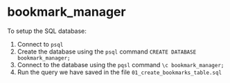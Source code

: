 # bookmark_manager

To setup the SQL database:
1. Connect to `psql`
2. Create the database using the `psql` command `CREATE DATABASE bookmark_manager;`
3. Connect to the database using the `pqsl` command `\c bookmark_manager;`
4. Run the query we have saved in the file `01_create_bookmarks_table.sql`